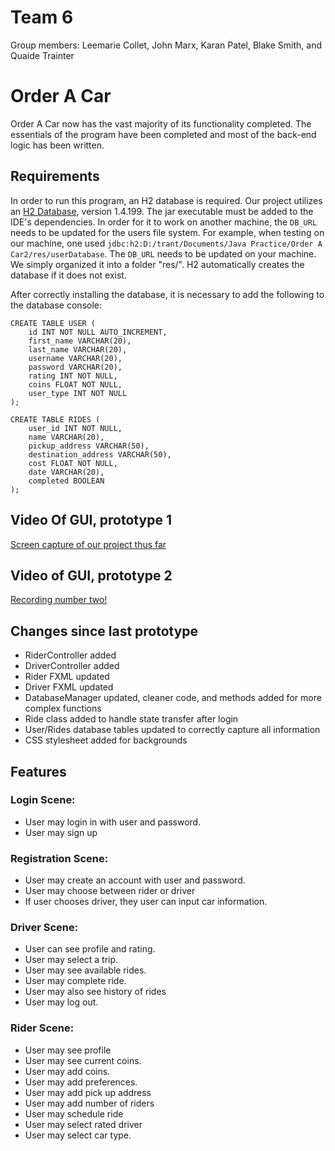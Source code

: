 # Team 6 
Group members: Leemarie Collet, John Marx, Karan Patel, Blake Smith, and Quaide Trainter 
# Order A Car

Order A Car now has the vast majority of its functionality completed. The essentials of the program have been completed and most of the back-end logic has been written.

## Requirements

In order to run this program, an H2 database is required. Our project utilizes an [H2 Database](https://www.h2database.com/html/download.html), version 1.4.199. The jar executable must be added to the IDE's dependencies. In order for it to work on another machine, the `DB_URL` needs to be updated for the users file system. For example, when testing on our machine, one used `jdbc:h2:D:/trant/Documents/Java Practice/Order A Car2/res/userDatabase`. The `DB_URL` needs to be updated on your machine. We simply organized it into a folder "res/". H2 automatically creates the database if it does not exist.

After correctly installing the database, it is necessary to add the following to the database console: 
```
CREATE TABLE USER (
    id INT NOT NULL AUTO_INCREMENT,
    first_name VARCHAR(20),
    last_name VARCHAR(20),
    username VARCHAR(20),
    password VARCHAR(20),
    rating INT NOT NULL,
    coins FLOAT NOT NULL,
    user_type INT NOT NULL
);

CREATE TABLE RIDES (
    user_id INT NOT NULL,
    name VARCHAR(20),
    pickup_address VARCHAR(50),
    destination_address VARCHAR(50),
    cost FLOAT NOT NULL,
    date VARCHAR(20),
    completed BOOLEAN
);

```

## Video Of GUI, prototype 1
[Screen capture of our project thus far](https://www.youtube.com/watch?v=G10OfJIhees&feature=youtu.be)

## Video of GUI, prototype 2
[Recording number two!](https://www.youtube.com/watch?v=lpXW4B7Cb5Y&feature=youtu.be)

## Changes since last prototype
- RiderController added
- DriverController added
- Rider FXML updated
- Driver FXML updated
- DatabaseManager updated, cleaner code, and methods added for more complex functions
- Ride class added to handle state transfer after login
- User/Rides database tables updated to correctly capture all information
- CSS stylesheet added for backgrounds

## Features 
### Login Scene:

*	User may login in with user and password.
*	User may sign up
### Registration Scene:
*	User may create an account with user and password.
*	User may choose between rider or driver
*	If user chooses driver, they user can input car information.
### Driver Scene:
*	User can see profile and rating.
*	User may select a trip.
*	User may see available rides.
*	User may complete ride.
*	User may also see history of rides
*	User may log out.
### Rider Scene:
*	User may see profile
*	User may see current coins.
*	User may add coins.
*	User may add preferences.
*	User may add pick up address
*	User may add number of riders
*	User may schedule ride
*	User may select rated driver
*	User may select car type.

